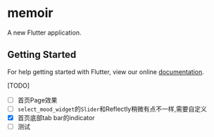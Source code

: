 # memoir

A new Flutter application.

## Getting Started

For help getting started with Flutter, view our online
[documentation](https://flutter.io/).

[TODO]
- [ ] 首页Page效果
- [ ] `select_mood_widget`的`Slider`和Reflectly稍微有点不一样,需要自定义
- [x] 首页底部tab bar的indicator
- [ ] 测试